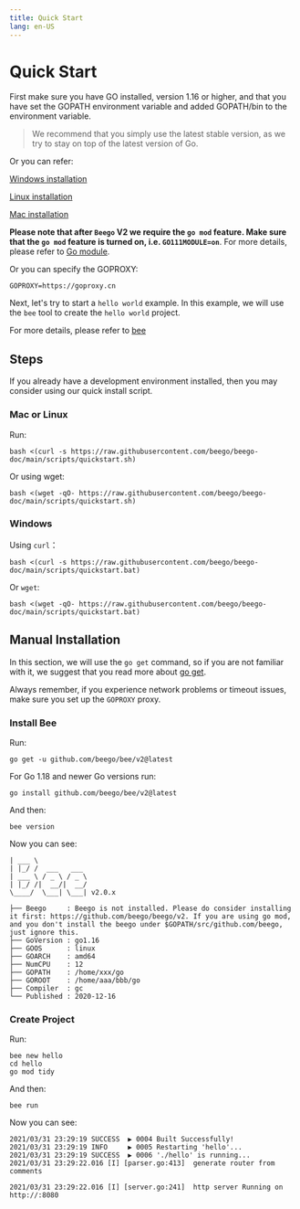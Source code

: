 ```yaml
---
title: Quick Start
lang: en-US
---
```


# Quick Start

First make sure you have GO installed, version 1.16 or higher, and that you have set the GOPATH environment variable and added GOPATH/bin to the environment variable.

> We recommend that you simply use the latest stable version, as we try to stay on top of the latest version of Go.

Or you can refer:

[Windows installation](environment/install_go_windows.md)

[Linux installation](environment/install_go_linux.md)

[Mac installation](environment/install_go_mac.md)

**Please note that after `Beego` V2 we require the `go mod` feature. Make sure that the `go mod` feature is turned on, i.e. `GO111MODULE=on`**. For more details, please refer to [Go module](environment/go_mod.md).

Or you can specify the GOPROXY:

```shell
GOPROXY=https://goproxy.cn
```

Next, let's try to start a `hello world` example. In this example, we will use the `bee` tool to create the `hello world` project.

For more details, please refer to [bee](bee/README.md)

## Steps

If you already have a development environment installed, then you may consider using our quick install script.

### Mac or Linux

Run:

```shell
bash <(curl -s https://raw.githubusercontent.com/beego/beego-doc/main/scripts/quickstart.sh)
```

Or using wget:

```shell
bash <(wget -qO- https://raw.githubusercontent.com/beego/beego-doc/main/scripts/quickstart.sh)
```

### Windows

Using `curl`：

```shell
bash <(curl -s https://raw.githubusercontent.com/beego/beego-doc/main/scripts/quickstart.bat)
```

Or `wget`:

```shell
bash <(wget -qO- https://raw.githubusercontent.com/beego/beego-doc/main/scripts/quickstart.bat)
```

## Manual Installation

In this section, we will use the `go get` command, so if you are not familiar with it, we suggest that you read more about [go get](environment/go_get_command.md).

Always remember, if you experience network problems or timeout issues, make sure you set up the `GOPROXY` proxy.

### Install Bee

Run:

```shell
go get -u github.com/beego/bee/v2@latest
```

For Go 1.18 and newer Go versions run:

```shell
go install github.com/beego/bee/v2@latest
```

And then:

```shell
bee version
```

Now you can see:

```shell
| ___ \
| |_/ /  ___   ___
| ___ \ / _ \ / _ \
| |_/ /|  __/|  __/
\____/  \___| \___| v2.0.x

├── Beego     : Beego is not installed. Please do consider installing it first: https://github.com/beego/beego/v2. If you are using go mod, and you don't install the beego under $GOPATH/src/github.com/beego, just ignore this.
├── GoVersion : go1.16
├── GOOS      : linux
├── GOARCH    : amd64
├── NumCPU    : 12
├── GOPATH    : /home/xxx/go
├── GOROOT    : /home/aaa/bbb/go
├── Compiler  : gc
└── Published : 2020-12-16

```

### Create Project

Run:

```shell
bee new hello
cd hello
go mod tidy
```

And then:

```shell
bee run
```
Now you can see:

```shell
2021/03/31 23:29:19 SUCCESS  ▶ 0004 Built Successfully!
2021/03/31 23:29:19 INFO     ▶ 0005 Restarting 'hello'...
2021/03/31 23:29:19 SUCCESS  ▶ 0006 './hello' is running...
2021/03/31 23:29:22.016 [I] [parser.go:413]  generate router from comments

2021/03/31 23:29:22.016 [I] [server.go:241]  http server Running on http://:8080
```
